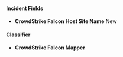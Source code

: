 
#### Incident Fields
- **CrowdStrike Falcon Host Site Name**
New 

#### Classifier
- **CrowdStrike Falcon Mapper** 
